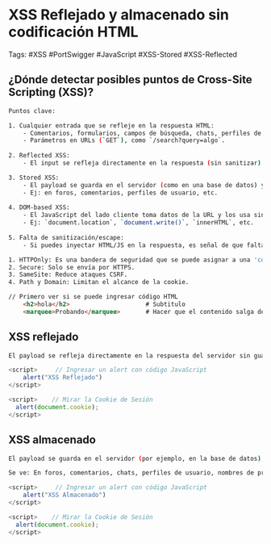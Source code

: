 # XSS Reflejado y almacenado sin codificación HTML 

Tags: #XSS #PortSwigger #JavaScript #XSS-Stored #XSS-Reflected 

## ¿Dónde detectar posibles puntos de Cross-Site Scripting (XSS)?

```bash 
Puntos clave:

1. Cualquier entrada que se refleje en la respuesta HTML:
    - Comentarios, formularios, campos de búsqueda, chats, perfiles de usuario, etc.
    - Parámetros en URLs (`GET`), como `/search?query=algo`.
        
2. Reflected XSS:
    - El input se refleja directamente en la respuesta (sin sanitizar) → prueba con `<script>alert(1)</script>`.

3. Stored XSS:
    - El payload se guarda en el servidor (como en una base de datos) y se ejecuta al cargar otra página.
    - Ej: en foros, comentarios, perfiles de usuario, etc.
        
4. DOM-based XSS:
    - El JavaScript del lado cliente toma datos de la URL y los usa sin sanitizar en el DOM.
    - Ej: `document.location`, `document.write()`, `innerHTML`, etc.
        
5. Falta de sanitización/escape:
    - Si puedes inyectar HTML/JS en la respuesta, es señal de que falta validación o escaping.
```

```bash 
1. HTTPOnly: Es una bandera de seguridad que se puede asignar a una 'cookie'. Sirve para evitar que esa cookie sea accesible desde JavaScript en el navegador.
2. Secure: Solo se envía por HTTPS.
3. SameSite: Reduce ataques CSRF.
4. Path y Domain: Limitan el alcance de la cookie.
```

```html  
// Primero ver si se puede ingresar código HTML 
	<h2>hola</h2>                     # Subtitulo 
	<marquee>Probando</marquee>       # Hacer que el contenido salga de derecha a izquierda
```

## XSS reflejado 

```bash 
El payload se refleja directamente en la respuesta del servidor sin guardarse. Se ejecuta al instante, como parte de la URL o del cuerpo de una petición.
```

```javascript  
<script>     // Ingresar un alert con código JavaScript          
	alert("XSS Reflejado")
</script>    
```

```javascript 
<script>    // Mirar la Cookie de Sesión 
  alert(document.cookie);
</script>
```

## XSS almacenado 

```bash 
El payload se guarda en el servidor (por ejemplo, en la base de datos), y luego se ejecuta cuando otro usuario accede a esa parte del sitio.

Se ve: En foros, comentarios, chats, perfiles de usuario, nombres de productos, etc.
```

```javascript  
<script>     // Ingresar un alert con código JavaScript          
	alert("XSS Almacenado")
</script>    
```

```javascript 
<script>    // Mirar la Cookie de Sesión 
  alert(document.cookie);
</script>
```


